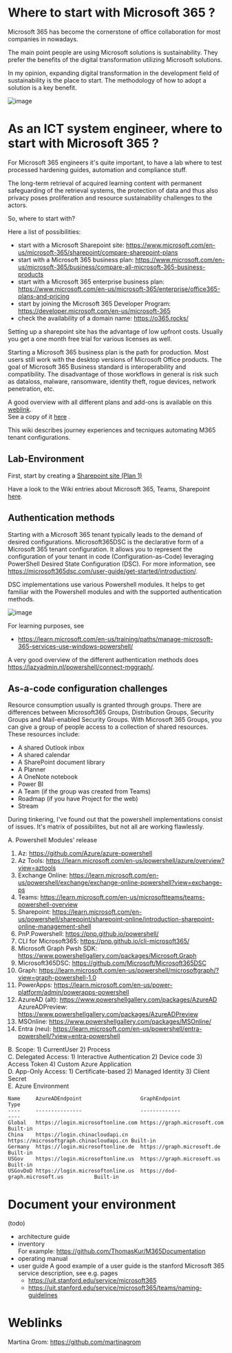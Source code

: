 
# Where to start with Microsoft 365 ?
Microsoft 365 has become the cornerstone of office collaboration for most companies in nowadays.

The main point people are using Microsoft solutions is sustainability. They prefer the benefits of the digital transformation utilizing Microsoft solutions.

In my opinion, expanding digital transformation in the development field of sustainability is the place to start. The methodology of how to adopt a solution is a key benefit.

![image](https://github.com/user-attachments/assets/ecaa827b-a8e1-4a68-97b2-790ff83797e6)

# As an ICT system engineer, where to start with Microsoft 365 ?
For Microsoft 365 engineers it's quite important, to have a lab where to test processed hardening guides, automation and compliance stuff.

The long-term retrieval of acquired learning content with permanent safeguarding of the retrieval systems, the protection of data and thus also privacy poses proliferation and resource sustainability challenges to the actors.

So, where to start with?

Here a list of possibilities:
- start with a Microsoft Sharepoint site: https://www.microsoft.com/en-us/microsoft-365/sharepoint/compare-sharepoint-plans
- start with a Microsoft 365 business plan: https://www.microsoft.com/en-us/microsoft-365/business/compare-all-microsoft-365-business-products
- start with a Microsoft 365 enterprise business plan: https://www.microsoft.com/en-us/microsoft-365/enterprise/office365-plans-and-pricing
- start by joining the Microsoft 365 Developer Program: https://developer.microsoft.com/en-us/microsoft-365
- check the availability of a domain name: https://o365.rocks/

Setting up a sharepoint site has the advantage of low upfront costs. Usually you get a one month free trial for various licenses as well.

Starting a Microsoft 365 business plan is the path for production.
Most users still work with the desktop versions of Microsoft Office products. The goal of Microsoft 365 Business standard is interoperability and compatibility. The disadvantage of those workflows in general is risk such as dataloss, malware, ransomware, identity theft, rogue devices, network penetration, etc.

A good overview with all different plans and add-ons is available on this [weblink](https://go.microsoft.com/fwlink/p/?LinkID=2139145&clcid=0x409&culture=en-us&country=us).  
See a copy of it [here](https://github.com/user-attachments/files/16452804/modern-work-plan-comparison-enterprise-352528.pdf) .

This wiki describes journey experiences and tecniques automating M365 tenant configurations.

Lab-Environment
-

First, start by creating a [Sharepoint site (Plan 1)](https://github.com/dcasota/m365-scripts/wiki/Create-and-configure-a-new-sharepoint-site-(plan-1))  

Have a look to the Wiki entries about Microsoft 365, Teams, Sharepoint [here](https://github.com/dcasota/m365-scripts/wiki).

Authentication methods
-
Starting with a Microsoft 365 tenant typically leads to the demand of desired configurations. Microsoft365DSC is the declarative form of a Microsoft 365 tenant configuration. It allows you to represent the configuration of your tenant in code (Configuration-as-Code) leveraging PowerShell Desired State Configuration (DSC). For more information, see https://microsoft365dsc.com/user-guide/get-started/introduction/.

DSC implementations use various Powershell modules. It helps to get familiar with the Powershell modules and with the supported authentication methods.

![image](https://github.com/user-attachments/assets/2dc570d7-6fdf-4f25-9c15-f7e7c0798cf0)

For learning purposes, see
- https://learn.microsoft.com/en-us/training/paths/manage-microsoft-365-services-use-windows-powershell/

A very good overview of the different authentication methods does https://lazyadmin.nl/powershell/connect-mggraph/.

As-a-code configuration challenges
-

Resource consumption usually is granted through groups. There are differences between Microsoft365 Groups, Distribution Groups, Security Groups and Mail-enabled Security Groups.
With Microsoft 365 Groups, you can give a group of people access to a collection of shared resources. These resources include:
- A shared Outlook inbox
- A shared calendar
- A SharePoint document library
- A Planner
- A OneNote notebook
- Power BI
- A Team (if the group was created from Teams)
- Roadmap (if you have Project for the web)
- Stream

During tinkering, I've found out that the powershell implementations consist of issues. It's matrix of possibilites, but not all are working flawlessly.

A. Powershell Modules' release  
   1. Az:                          https://github.com/Azure/azure-powershell  
   2. Az Tools:                    https://learn.microsoft.com/en-us/powershell/azure/overview?view=aztools  
   3. Exchange Online:             https://learn.microsoft.com/en-us/powershell/exchange/exchange-online-powershell?view=exchange-ps  
   4. Teams:                       https://learn.microsoft.com/en-us/microsoftteams/teams-powershell-overview  
   5. Sharepoint:                  https://learn.microsoft.com/en-us/powershell/sharepoint/sharepoint-online/introduction-sharepoint-online-management-shell  
   6. PnP.Powershell:              https://pnp.github.io/powershell/  
   7. CLI for Microsoft365:        https://pnp.github.io/cli-microsoft365/  
   8. Microsoft Graph Pwsh SDK:    https://www.powershellgallery.com/packages/Microsoft.Graph  
   9. Microsoft365DSC:             https://github.com/Microsoft/Microsoft365DSC  
   10. Graph:                       https://learn.microsoft.com/en-us/powershell/microsoftgraph/?view=graph-powershell-1.0  
   11. PowerApps:                   https://learn.microsoft.com/en-us/power-platform/admin/powerapps-powershell  
   12. AzureAD (alt):               https://www.powershellgallery.com/packages/AzureAD  
       AzureADPreview:              https://www.powershellgallery.com/packages/AzureADPreview
   13. MSOnline:                    https://www.powershellgallery.com/packages/MSOnline/  
   14. Entra (neu):                 https://learn.microsoft.com/en-us/powershell/entra-powershell/?view=entra-powershell     
    
B. Scope: 1) CurrentUser 2) Process  
C. Delegated Access: 1) Interactive Authentication 2) Device code 3) Access Token 4) Custom Azure Application  
D. App-Only Access: 1) Certificate-based 2) Managed Identity 3) Client Secret  
E. Azure Environment  
   ```
   Name     AzureADEndpoint                   GraphEndpoint                           Type
   ----     ---------------                   -------------                           ----
   Global   https://login.microsoftonline.com https://graph.microsoft.com             Built-in
   China    https://login.chinacloudapi.cn    https://microsoftgraph.chinacloudapi.cn Built-in
   Germany  https://login.microsoftonline.de  https://graph.microsoft.de              Built-in
   USGov    https://login.microsoftonline.us  https://graph.microsoft.us              Built-in
   USGovDoD https://login.microsoftonline.us  https://dod-graph.microsoft.us          Built-in
   ```

# Document your environment
(todo) 
- architecture guide
- inventory  
  For example: https://github.com/ThomasKur/M365Documentation  
- operating manual
- user guide
  A good example of a user guide is the stanford Microsoft 365 service description, see e.g. pages
  - https://uit.stanford.edu/service/microsoft365
  - https://uit.stanford.edu/service/microsoft365/teams/naming-guidelines

 
# Weblinks

Martina Grom: https://github.com/martinagrom



